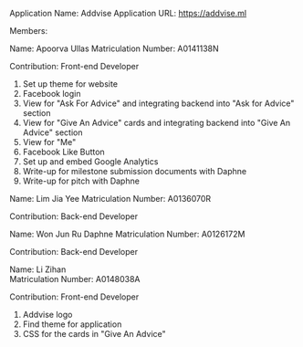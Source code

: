 Application Name: Addvise
Application URL: https://addvise.ml

Members:

Name: Apoorva Ullas
Matriculation Number: A0141138N

Contribution:
Front-end Developer
1. Set up theme for website 
2. Facebook login
3. View for "Ask For Advice" and integrating backend into "Ask for Advice" section
4. View for "Give An Advice" cards and integrating backend into "Give An Advice" section
5. View for "Me"
5. Facebook Like Button
6. Set up and embed Google Analytics
7. Write-up for milestone submission documents with Daphne
8. Write-up for pitch with Daphne


Name: Lim Jia Yee
Matriculation Number: A0136070R

Contribution:
Back-end Developer


Name: Won Jun Ru Daphne	
Matriculation Number: A0126172M

Contribution:
Back-end Developer


Name: Li Zihan			
Matriculation Number: A0148038A

Contribution:
Front-end Developer
1. Addvise logo
2. Find theme for application
3. CSS for the cards in "Give An Advice"
